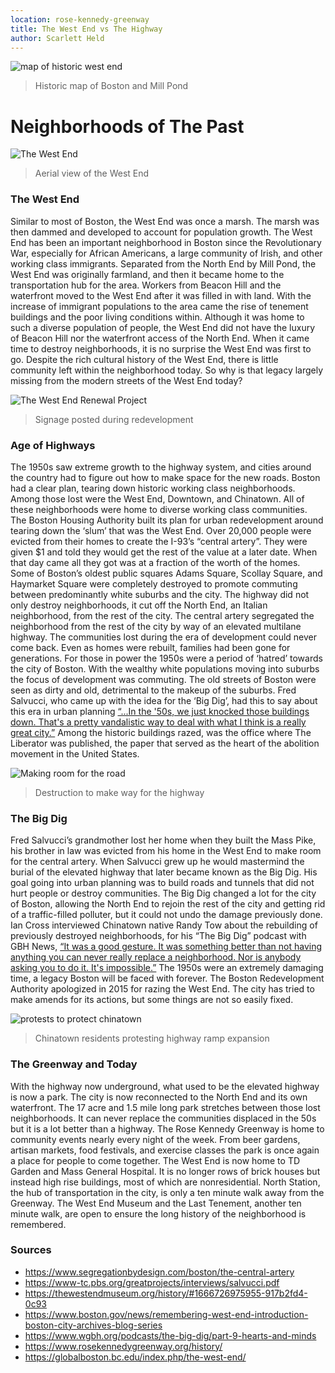 ```yaml
---
location: rose-kennedy-greenway
title: The West End vs The Highway
author: Scarlett Held
---
```

![map of historic west end](https://thewestendmuseum.org/wp-content/uploads/2022/10/the-town-of-boston-in-new-england-a4e74e.jpg)

> Historic map of Boston and Mill Pond
# Neighborhoods of The Past 

![The West End](https://bpldcassets.blob.core.windows.net/derivatives/images/commonwealth:xp68km736/image_access_800.jpg)

> Aerial view of the West End
### The West End
Similar to most of Boston, the West End was once a marsh. The marsh was then dammed and developed to account for population growth. The West End has been an important neighborhood in Boston since the Revolutionary War, especially for African Americans, a large community of Irish, and other working class immigrants. Separated from the North End by Mill Pond, the West End was originally farmland, and then it became home to the transportation hub for the area. Workers from Beacon Hill and the waterfront moved to the West End after it was filled in with land. With the increase of immigrant populations to the area came the rise of tenement buildings and the poor living conditions within. Although it was home to such a diverse population of people, the West End did not have the luxury of Beacon Hill nor the waterfront access of the North End. When it came time to destroy neighborhoods, it is no surprise the West End was first to go. Despite the rich cultural history of the West End, there is little community left within the neighborhood today. So why is that legacy largely missing from the modern streets of the West End today? 

![The West End Renewal Project](https://bpldcassets.blob.core.windows.net/derivatives/metadata/commonwealth-oai:2r36z596d/image_thumbnail_300.jpg)

> Signage posted during redevelopment
### Age of Highways
The 1950s saw extreme growth to the highway system, and cities around the country had to figure out how to make space for the new roads. Boston had a clear plan, tearing down historic working class neighborhoods. Among those lost were the West End, Downtown, and Chinatown. All of these neighborhoods were home to diverse working class communities. 
The Boston Housing Authority built its plan for urban redevelopment around tearing down the ‘slum’ that was the West End. Over 20,000 people were evicted from their homes to create the I-93’s “central artery”. They were given $1 and told they would get the rest of the value at a later date. When that day came all they got was at a fraction of the worth of the homes. Some of Boston’s oldest public squares Adams Square, Scollay Square, and Haymarket Square were completely destroyed to promote commuting between predominantly white suburbs and the city. 
The highway did not only destroy neighborhoods, it cut off the North End, an Italian neighborhood, from the rest of the city. The central artery segregated the neighborhood from the rest of the city by way of an elevated multilane highway. The communities lost during the era of development could never come back. Even as homes were rebuilt, families had been gone for generations. For those in power the 1950s were a period of ‘hatred’ towards the city of Boston. With the wealthy white populations moving into suburbs the focus of development was commuting. The old streets of Boston were seen as dirty and old, detrimental to the makeup of the suburbs. Fred Salvucci, who came up with the idea for the ‘Big Dig’, had this to say about this era in urban planning [“...In the '50s, we just knocked those buildings down. That's a pretty vandalistic way to deal with what I think is a really great city.”](https://www-tc.pbs.org/greatprojects/interviews/salvucci.pdf) Among the historic buildings razed, was the office where The Liberator was published, the paper that served as the heart of the abolition movement in the United States. 

![Making room for the road](https://bpldcassets.blob.core.windows.net/derivatives/images/commonwealth:8c97mg679/image_access_800.jpg)

> Destruction to make way for the highway

### The Big Dig 
Fred Salvucci’s grandmother lost her home when they built the Mass Pike, his brother in law was evicted from his home in the West End to make room for the central artery. When Salvucci grew up he would mastermind the burial of the elevated highway that later became known as the Big Dig. His goal going into urban planning was to build roads and tunnels that did not hurt people or destroy communities. The Big Dig changed a lot for the city of Boston, allowing the North End to rejoin the rest of the city and getting rid of a traffic-filled polluter, but it could not undo the damage previously done. Ian Cross interviewed Chinatown native Randy Tow about the rebuilding of previously destroyed neighborhoods, for his “The Big Dig” podcast with GBH News, [“It was a good gesture. It was something better than not having anything you can never really replace a neighborhood. Nor is anybody asking you to do it. It's impossible.”](https://www.wgbh.org/podcasts/the-big-dig/part-9-hearts-and-minds) The 1950s were an extremely damaging time, a legacy Boston will be faced with forever. The Boston Redevelopment Authority apologized in 2015 for razing the West End. The city has tried to make amends for its actions, but some things are not so easily fixed. 

![protests to protect chinatown](https://bpldcassets.blob.core.windows.net/derivatives/metadata/commonwealth-oai:9w033404z/image_thumbnail_300.jpg)

> Chinatown residents protesting highway ramp expansion


### The Greenway and Today 
With the highway now underground, what used to be the elevated highway is now a park. The city is now reconnected to the North End and its own waterfront. The 17 acre and 1.5 mile long park stretches between those lost neighborhoods. It can never replace the communities displaced in the 50s but it is a lot better than a highway. The Rose Kennedy Greenway is home to community events nearly every night of the week. From beer gardens, artisan markets, food festivals, and exercise classes the park is once again a place for people to come together. 
The West End is now home to TD Garden and Mass General Hospital. It is no longer rows of brick houses but instead high rise buildings, most of which are nonresidential. North Station, the hub of transportation in the city, is only a ten minute walk away from the Greenway. The West End Museum and the Last Tenement, another ten minute walk, are open to ensure the long history of the neighborhood is remembered. 

### Sources

- https://www.segregationbydesign.com/boston/the-central-artery
- https://www-tc.pbs.org/greatprojects/interviews/salvucci.pdf
- https://thewestendmuseum.org/history/#1666726975955-917b2fd4-0c93
- https://www.boston.gov/news/remembering-west-end-introduction-boston-city-archives-blog-series
- https://www.wgbh.org/podcasts/the-big-dig/part-9-hearts-and-minds
- https://www.rosekennedygreenway.org/history/
- https://globalboston.bc.edu/index.php/the-west-end/ 
